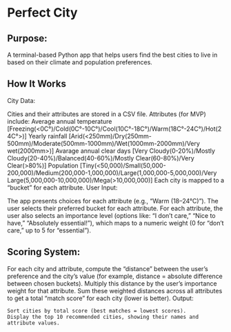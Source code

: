 # Perfect City

## Purpose:
A terminal-based Python app that helps users find the best cities to live in based on their climate and population preferences.

## How It Works
City Data:

Cities and their attributes are stored in a CSV file.
Attributes (for MVP) include:
Average annual temperature [Freezing(<0C°)/Cold(0C°-10C°)/Cool(10C°-18C°)/Warm(18C°-24C°)/Hot(24C°>)]
Yearly rainfall [Arid(<250mm)/Dry(250mm-500mm)/Moderate(500mm-1000mm)/Wet(1000mm-2000mm)/Very wet(2000mm>)]
Avarage annual clear days [Very Cloudy(0-20%)/Mostly Cloudy(20-40%)/Balanced(40-60%)/Mostly Clear(60-80%)/Very Clear(>80%)]
Population [Tiny(<50,000)/Small(50,000-200,000)/Medium(200,000-1,000,000)/Large(1,000,000-5,000,000)/Very Large(5,000,000-10,000,000)/Mega(>10,000,000)]
Each city is mapped to a “bucket” for each attribute.
User Input:

The app presents choices for each attribute (e.g., “Warm (18–24°C)”).
The user selects their preferred bucket for each attribute.
For each attribute, the user also selects an importance level (options like: “I don’t care,” “Nice to have,” “Absolutely essential!”), which maps to a numeric weight (0 for “don’t care,” up to 5 for “essential”).

## Scoring System:

For each city and attribute, compute the “distance” between the user’s preference and the city’s value (for example, distance = absolute difference between chosen buckets).
Multiply this distance by the user’s importance weight for that attribute.
Sum these weighted distances across all attributes to get a total “match score” for each city (lower is better).
Output:

    Sort cities by total score (best matches = lowest scores).
    Display the top 10 recommended cities, showing their names and attribute values.
    